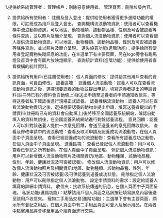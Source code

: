 1.提供給系統管理者：
管理帳戶：刪除惡意使用者。
管理頁面：刪除垃圾內容。

2. 提供給所有使用者：
註冊及登入登出：提供給使用者獲得更多進階功能的權限，可註冊成為用戶及登入登出。
查詢機構流浪動物資訊：使用者可以查看機構中流浪動物資訊，可以地區、動物種類、該動物品種、性別及可否被認養等條件查詢，並以照片及簡介呈現。
查詢個人流浪動物資訊：使用者可以查看個人提供流浪動物資訊，可以地區、動物種類、該動物品種、性別及可否被認養等條件查詢，並以照片及簡介呈現。
遺失協尋功能(進階功能)：提供給所有使用者登記寵物失蹤訊息的功能，在主選單下有主要頁面，另在logo旁會有跑馬燈及首頁中會有圖片放映燈顯示。
查詢統計資料(進階功能)：提供給使用者查看機構的統計資料。

3. 提供給所有用戶(已註冊使用者)：
個人頁面的修改：提供給其他用戶查看的資訊頁面，可自由修改。
認養區塊：
認養個人流浪動物：認養人可以在查看流浪動物資訊之後，選擇想要認養的動物並提出申請，填寫送養者提出的申請資料(註冊時已有的資料會自動填上)後送出申請至送養者的申請通知收信夾，等待送養者私下確認後進行現場正式認養。
認養機構流浪動物：認養人可以在查看流浪動物資訊之後，選擇想要認養的動物並提出申請，填寫送養者提出的申請資料(註冊時已有的資料會自動填上)後將移至全國認養系統網站，確認自動填入的資料無誤後，在全國認養系統網站進行剩餘認養流程。
意見回饋：認養人可以針對該送養人提供一次意見回饋，會送至送養者的意見回饋收信夾。
查看及修改申請中的流浪動物：查看及取消申請及認養成功流浪動物，在個人頁面中子頁面呈現。
查看已經認養成功的流浪動物：查看所有認養成功之動物，在個人頁面中子頁面呈現。
送養區塊：
查看已登記個人流浪動物：用戶可以查看已登記之所有動物，在個人頁面中子頁面呈現。
登記個人流浪動物資訊：用戶可以新增個人流浪動物照片及相關資訊(地區、動物種類、該動物品種、性別、年齡、健康狀況及可否被認養)。
修改個人流浪動物資訊：用戶可以修改個人流浪動物照片及相關資訊(地區、動物種類、該動物品種、性別、年齡、健康狀況及可否被認養)及可供認養到送養成功狀態。
刪除指定個人流浪動物：用戶可以刪除指定個人流浪動物。
設定申請資料的需求：設定給認養人填寫的詳細申請資料。
收信夾：接收系統傳送的訊息，在個人頁面中子頁面呈現。
私訊功能(進階功能)：點擊該用戶個人頁面之私訊按鈕填寫訊息內容後送至該用戶收信夾。
寵物二手用品交易(進階功能)：主選單下會有主要頁面，顯示所有登記之用品，在個人頁面中有二手用品頁面可登入及展示用品，在兩者中點擊用品將會移至用品介紹頁面進行交易。
